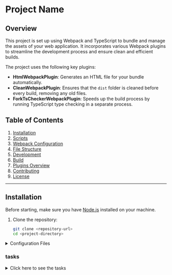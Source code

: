 # Project Name

## Overview
This project is set up using Webpack and TypeScript to bundle and manage the assets of your web application. It incorporates various Webpack plugins to streamline the development process and ensure clean and efficient builds.

The project uses the following key plugins:
- **HtmlWebpackPlugin**: Generates an HTML file for your bundle automatically.
- **CleanWebpackPlugin**: Ensures that the `dist` folder is cleaned before every build, removing any old files.
- **ForkTsCheckerWebpackPlugin**: Speeds up the build process by running TypeScript type checking in a separate process.

## Table of Contents

1. [Installation](#installation)
2. [Scripts](#scripts)
3. [Webpack Configuration](#webpack-configuration)
4. [File Structure](#file-structure)
5. [Development](#development)
6. [Build](#build)
7. [Plugins Overview](#plugins-overview)
8. [Contributing](#contributing)
9. [License](#license)

---

## Installation

Before starting, make sure you have [Node.js](https://nodejs.org/) installed on your machine.

1. Clone the repository:
   ```bash
   git clone <repository-url>
   cd <project-directory>

<details>
  <summary>Configuration Files</summary>

### package.json
<details>
  <summary>Click to show/hide file contents</summary>

```
{
  "name": "typescript_dependencies",
  "version": "1.0.0",
  "description": "",
  "main": "index.js",
  "scripts": {
    "start-dev": "webpack-dev-server --open",
    "build": "webpack",
    "test": "jest"
  },
  "keywords": [],
  "author": "",
  "license": "ISC",
  "devDependencies": {
    "@babel/plugin-proposal-export-default-from": "^7.5.2",
    "@babel/preset-typescript": "^7.7.2",
    "@types/jest": "^24.0.23",
    "@typescript-eslint/eslint-plugin": "^2.4.0",
    "@typescript-eslint/parser": "^2.4.0",
    "clean-webpack-plugin": "^3.0.0",
    "fork-ts-checker-webpack-plugin": "^1.5.1",
    "html-webpack-plugin": "^3.2.0",
    "jest": "^24.9.0",
    "source-map": "^0.7.3",
    "ts-jest": "^24.1.0",
    "ts-loader": "^6.2.0",
    "typescript": "^3.6.4",
    "webpack": "^4.41.2",
    "webpack-cli": "^3.3.9",
    "webpack-dev-server": "^3.8.2"
  }
}
```
</details>

### .eslintrc.js
<details>
  <summary>Click to show/hide file contents</summary>

```
module.exports =  {
  parser:  '@typescript-eslint/parser',
  extends:  [
    'plugin:@typescript-eslint/recommended',  // Uses the recommended rules from @typescript-eslint/eslint-plugin
  ],
  parserOptions:  {
    ecmaVersion:  2018,
    sourceType:  'module',
  },
  rules:  {
  },
};
```

</details>

### tsconfig.json
<details>
  <summary>Click to show/hide file contents</summary>

```
{
  "compilerOptions": {
    "outDir": "./dist/",
    "sourceMap": true,
    "noImplicitAny": true,
    "module": "es6",
    "target": "es5",
    "allowJs": true,
    "moduleResolution": "node"
  }
}
```
</details>

### webpack.config.js
<details>
  <summary>Click to show/hide file contents</summary>

```
const path = require("path");
const HtmlWebpackPlugin = require('html-webpack-plugin');
const { CleanWebpackPlugin } = require('clean-webpack-plugin');
const ForkTsCheckerWebpackPlugin = require('fork-ts-checker-webpack-plugin');

module.exports = {
  entry: "./js/main.ts",
  devtool: "inline-source-map",
  module: {
    rules: [
      {
        test: /\.tsx?$/,
        loader: 'ts-loader',
        options: {
          transpileOnly: true
        }
      }
    ]
  },
  resolve: {
    extensions: [".tsx", ".ts", ".js"]
  },
  devServer: {
    contentBase: "./dist"
  },
  plugins: [
    new ForkTsCheckerWebpackPlugin(),
    new CleanWebpackPlugin(),
    new HtmlWebpackPlugin({
      title: "Development"
    })
  ],
  output: {
    filename: "bundle.js",
    path: path.resolve(__dirname, "dist")
  }
};
const path = require("path");
const HtmlWebpackPlugin = require('html-webpack-plugin');
const { CleanWebpackPlugin } = require('clean-webpack-plugin');
const ForkTsCheckerWebpackPlugin = require('fork-ts-checker-webpack-plugin');

module.exports = {
  entry: "./js/main.ts",
  devtool: "inline-source-map",
  module: {
    rules: [
      {
        test: /\.tsx?$/,
        loader: 'ts-loader',
        options: {
          transpileOnly: true
        }
      }
    ]
  },
  resolve: {
    extensions: [".tsx", ".ts", ".js"]
  },
  devServer: {
    contentBase: "./dist"
  },
  plugins: [
    new ForkTsCheckerWebpackPlugin(),
    new CleanWebpackPlugin(),
    new HtmlWebpackPlugin({
      title: "Development"
    })
  ],
  output: {
    filename: "bundle.js",
    path: path.resolve(__dirname, "dist")
  }
};
```

</details>

</details>

### tasks
<details>
  <summary>Click here to see the tasks</summary>

### Task 0: Creating an interface for a student
- Create an interface named `Student`.
- Define properties: `firstName`, `lastName`, `age`, and `location`.
- Store two student objects in an array `studentsList`.
- Render a table using Vanilla JavaScript.

### Task 1: Let's build a Teacher interface
- Create an interface `Teacher` with required and optional fields.
- Allow dynamic addition of properties to the interface.

### Task 2: Extending the Teacher class
- Extend the `Teacher` interface to create a `Directors` interface.
- Add the `numberOfReports` attribute to `Directors`.

### Task 3: Printing teachers
- Create a function `printTeacher` that returns a formatted string from the first and last names.

### Task 4: Writing a class
- Create a class `StudentClass` with methods for homework and name display.

### Task 5: Advanced types Part 1
- Create interfaces `DirectorInterface` and `TeacherInterface`.
- Implement the interfaces in respective classes and provide methods for work tasks.

### Task 6: Creating functions specific to employees
- Write functions `isDirector` and `executeWork` for conditional method execution.

### Task 7: String literal types
- Create a string literal type `Subjects` and a function `teachClass` to handle subject-specific logic.

### Task 8: Ambient Namespaces
- Create an ambient namespace to manage `RowID` and `RowElement` types.
- Implement `CRUD` operations using ambient declarations.

### Task 9: Namespace & Declaration merging
- Use declaration merging to extend a namespace with new class attributes and methods for different subjects (e.g., `Cpp`, `React`, `Java`).

### Task 10: Brand convention & Nominal typing
- Define two interfaces `MajorCredits` and `MinorCredits` and their summing functions with unique branding.

</details>
